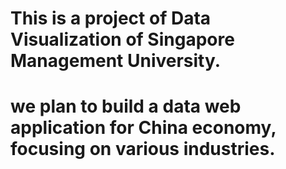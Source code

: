 # This is a project of Data Visualization of Singapore Management University. 
# we plan to build a data web application for China economy, focusing on various industries. 
